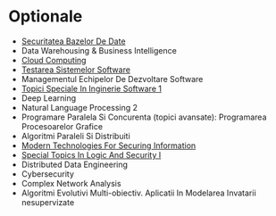 # Optionale

- [Securitatea Bazelor De Date](https://github.com/FMI-Materials/FMI-Master-BDTS-Materials/tree/main/Year%20II/Semester%20I/Securitatea%20Bazelor%20De%20Date)
- Data Warehousing & Business Intelligence
- [Cloud Computing](https://github.com/FMI-Materials/FMI-Master-BDTS-Materials/tree/main/Year%20II/Semester%20I/Cloud%20Computing)
- [Testarea Sistemelor Software](https://github.com/FMI-Materials/FMI-Master-IS-Materials/tree/main/Year%20II/Semester%20I/Testarea%20Sistemelor%20Software)
- Managementul Echipelor De Dezvoltare Software
- [Topici Speciale In Inginerie Software 1](https://github.com/FMI-Materials/FMI-Master-IS-Materials/tree/main/Year%20II/Semester%20I/Topici%20Speciale%20In%20Inginerie%20Software%201)
- Deep Learning
- Natural Language Processing 2
- Programare Paralela Si Concurenta (topici avansate): Programarea Procesoarelor Grafice
- Algoritmi Paraleli Si Distribuiti
- [Modern Technologies For Securing Information](https://github.com/FMI-Materials/FMI-Master-SAL-Materials/tree/main/Year%20II/Semester%20I/Modern%20Technologies%20For%20Information%20Security)
- [Special Topics In Logic And Security I](https://github.com/FMI-Materials/FMI-Master-SAL-Materials/tree/main/Year%20II/Semester%20I/Special%20Topics%20in%20Security%20%26%20Applied%20Logic)
- Distributed Data Engineering
- Cybersecurity
- Complex Network Analysis
- Algoritmi Evolutivi Multi-obiectiv. Aplicatii In Modelarea Invatarii nesupervizate
